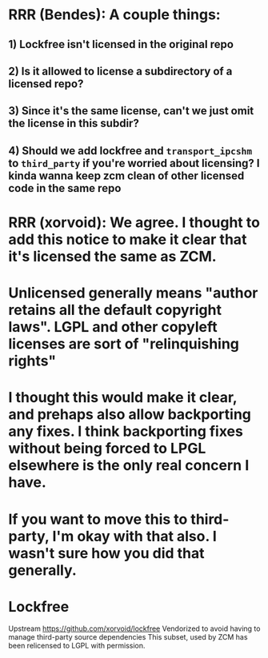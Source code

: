 # RRR (Bendes): A couple things:
##              1) Lockfree isn't licensed in the original repo
##              2) Is it allowed to license a subdirectory of a licensed repo?
##              3) Since it's the same license, can't we just omit the license in this subdir?
##              4) Should we add lockfree and `transport_ipcshm` to `third_party` if you're worried about licensing? I kinda wanna keep zcm clean of other licensed code in the same repo
# RRR (xorvoid): We agree. I thought to add this notice to make it clear that it's licensed the same as ZCM.
#                Unlicensed generally means "author retains all the default copyright laws". LGPL and other copyleft licenses are sort of "relinquishing rights"
#                I thought this would make it clear, and prehaps also allow backporting any fixes. I think backporting fixes without being forced to LPGL elsewhere is the only real concern I have.
#                If you want to move this to third-party, I'm okay with that also. I wasn't sure how you did that generally.

# Lockfree

Upstream https://github.com/xorvoid/lockfree
Vendorized to avoid having to manage third-party source dependencies
This subset, used by ZCM has been relicensed to LGPL with permission.

